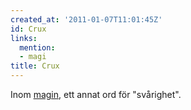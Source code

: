 ```yaml
---
created_at: '2011-01-07T11:01:45Z'
id: Crux
links:
  mention:
  - magi
title: Crux
---
```


Inom [magin], ett annat ord för "svårighet".

  [magin]: magi